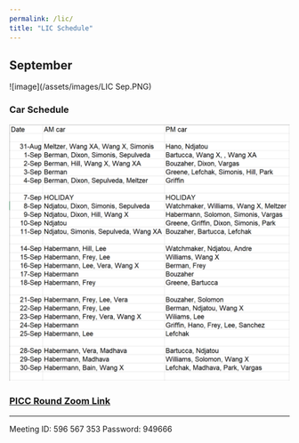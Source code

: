 ```yaml
---
permalink: /lic/
title: "LIC Schedule"
---
```


## September
![image](/assets/images/LIC Sep.PNG)

### Car Schedule

![image](assets/images/Car.PNG)

### [PICC Round Zoom Link](https://weillcornell.zoom.us/j/596567353?pwd=S0ZqOHc2Tlp6bXZnT285cjNoRVZ5Zz09)
***
Meeting ID: 596 567 353
Password: 949666


